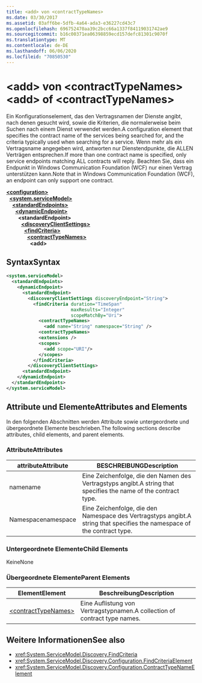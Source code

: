 ```yaml
---
title: <add> von <contractTypeNames>
ms.date: 03/30/2017
ms.assetid: 03aff6be-5dfb-4a64-ada3-e36227cd43c7
ms.openlocfilehash: 696752470aa39c2bcc66a1337f84119031742ae9
ms.sourcegitcommit: b16c00371ea06398859ecd157defc81301c9070f
ms.translationtype: MT
ms.contentlocale: de-DE
ms.lasthandoff: 06/06/2020
ms.locfileid: "70850530"
---
```

# <a name="add-of-contracttypenames"></a><span data-ttu-id="de7ed-102">\<add> von \<contractTypeNames></span><span class="sxs-lookup"><span data-stu-id="de7ed-102">\<add> of \<contractTypeNames></span></span>
<span data-ttu-id="de7ed-103">Ein Konfigurationselement, das den Vertragsnamen der Dienste angibt, nach denen gesucht wird, sowie die Kriterien, die normalerweise beim Suchen nach einem Dienst verwendet werden.</span><span class="sxs-lookup"><span data-stu-id="de7ed-103">A configuration element that specifies the contract name of the services being searched for, and the criteria typically used when searching for a service.</span></span> <span data-ttu-id="de7ed-104">Wenn mehr als ein Vertragsname angegeben wird, antworten nur Dienstendpunkte, die ALLEN Verträgen entsprechen.</span><span class="sxs-lookup"><span data-stu-id="de7ed-104">If more than one contract name is specified, only service endpoints matching ALL contracts will reply.</span></span> <span data-ttu-id="de7ed-105">Beachten Sie, dass ein Endpunkt in Windows Communication Foundation (WCF) nur einen Vertrag unterstützen kann.</span><span class="sxs-lookup"><span data-stu-id="de7ed-105">Note that in Windows Communication Foundation (WCF), an endpoint can only support one contract.</span></span>  
  
[**\<configuration>**](../configuration-element.md)\
&nbsp;&nbsp;[**\<system.serviceModel>**](system-servicemodel.md)\
&nbsp;&nbsp;&nbsp;&nbsp;[**\<standardEndpoints>**](standardendpoints.md)\
&nbsp;&nbsp;&nbsp;&nbsp;&nbsp;&nbsp;[**\<dynamicEndpoint>**](dynamicendpoint.md)\
&nbsp;&nbsp;&nbsp;&nbsp;&nbsp;&nbsp;&nbsp;&nbsp;**\<standardEndpoint>**\
&nbsp;&nbsp;&nbsp;&nbsp;&nbsp;&nbsp;&nbsp;&nbsp;&nbsp;&nbsp;[**\<discoveryClientSettings>**](discoveryclientsettings.md)\
&nbsp;&nbsp;&nbsp;&nbsp;&nbsp;&nbsp;&nbsp;&nbsp;&nbsp;&nbsp;&nbsp;&nbsp;[**\<findCriteria>**](findcriteria.md)\
&nbsp;&nbsp;&nbsp;&nbsp;&nbsp;&nbsp;&nbsp;&nbsp;&nbsp;&nbsp;&nbsp;&nbsp;&nbsp;&nbsp;[**\<contractTypeNames>**](contracttypenames.md)\
&nbsp;&nbsp;&nbsp;&nbsp;&nbsp;&nbsp;&nbsp;&nbsp;&nbsp;&nbsp;&nbsp;&nbsp;&nbsp;&nbsp;&nbsp;&nbsp;**\<add>**  
  
## <a name="syntax"></a><span data-ttu-id="de7ed-106">Syntax</span><span class="sxs-lookup"><span data-stu-id="de7ed-106">Syntax</span></span>  
  
```xml  
<system.serviceModel>
  <standardEndpoints>
    <dynamicEndpoint>
      <standardEndpoint>
        <discoveryClientSettings discoveryEndpoint="String">
          <findCriteria duration="TimeSpan"
                        maxResults="Integer"
                        scopeMatchBy="Uri">
            <contractTypeNames>
              <add name="String" namespace="String" />
            <contractTypeNames>
            <extensions />
            <scopes>
              <add scope="URI"/>
            </scopes>
          </findCriteria>
        </discoveryClientSettings>
      <standardEndpoint>
    </dynamicEndpoint>
  </standardEndpoints>
</system.serviceModel>
```  
  
## <a name="attributes-and-elements"></a><span data-ttu-id="de7ed-107">Attribute und Elemente</span><span class="sxs-lookup"><span data-stu-id="de7ed-107">Attributes and Elements</span></span>  
 <span data-ttu-id="de7ed-108">In den folgenden Abschnitten werden Attribute sowie untergeordnete und übergeordnete Elemente beschrieben.</span><span class="sxs-lookup"><span data-stu-id="de7ed-108">The following sections describe attributes, child elements, and parent elements.</span></span>  
  
### <a name="attributes"></a><span data-ttu-id="de7ed-109">Attribute</span><span class="sxs-lookup"><span data-stu-id="de7ed-109">Attributes</span></span>  
  
|<span data-ttu-id="de7ed-110">attribute</span><span class="sxs-lookup"><span data-stu-id="de7ed-110">Attribute</span></span>|<span data-ttu-id="de7ed-111">BESCHREIBUNG</span><span class="sxs-lookup"><span data-stu-id="de7ed-111">Description</span></span>|  
|---------------|-----------------|  
|<span data-ttu-id="de7ed-112">name</span><span class="sxs-lookup"><span data-stu-id="de7ed-112">name</span></span>|<span data-ttu-id="de7ed-113">Eine Zeichenfolge, die den Namen des Vertragstyps angibt.</span><span class="sxs-lookup"><span data-stu-id="de7ed-113">A string that specifies the name of the contract type.</span></span>|  
|<span data-ttu-id="de7ed-114">Namespace</span><span class="sxs-lookup"><span data-stu-id="de7ed-114">namespace</span></span>|<span data-ttu-id="de7ed-115">Eine Zeichenfolge, die den Namespace des Vertragstyps angibt.</span><span class="sxs-lookup"><span data-stu-id="de7ed-115">A string that specifies the namespace of the contract type.</span></span>|  
  
### <a name="child-elements"></a><span data-ttu-id="de7ed-116">Untergeordnete Elemente</span><span class="sxs-lookup"><span data-stu-id="de7ed-116">Child Elements</span></span>  
 <span data-ttu-id="de7ed-117">Keine</span><span class="sxs-lookup"><span data-stu-id="de7ed-117">None</span></span>  
  
### <a name="parent-elements"></a><span data-ttu-id="de7ed-118">Übergeordnete Elemente</span><span class="sxs-lookup"><span data-stu-id="de7ed-118">Parent Elements</span></span>  
  
|<span data-ttu-id="de7ed-119">Element</span><span class="sxs-lookup"><span data-stu-id="de7ed-119">Element</span></span>|<span data-ttu-id="de7ed-120">Beschreibung</span><span class="sxs-lookup"><span data-stu-id="de7ed-120">Description</span></span>|  
|-------------|-----------------|  
|[\<contractTypeNames>](contracttypenames.md)|<span data-ttu-id="de7ed-121">Eine Auflistung von Vertragstypnamen.</span><span class="sxs-lookup"><span data-stu-id="de7ed-121">A collection of contract type names.</span></span>|  
  
## <a name="see-also"></a><span data-ttu-id="de7ed-122">Weitere Informationen</span><span class="sxs-lookup"><span data-stu-id="de7ed-122">See also</span></span>

- <xref:System.ServiceModel.Discovery.FindCriteria>
- <xref:System.ServiceModel.Discovery.Configuration.FindCriteriaElement>
- <xref:System.ServiceModel.Discovery.Configuration.ContractTypeNameElement>
